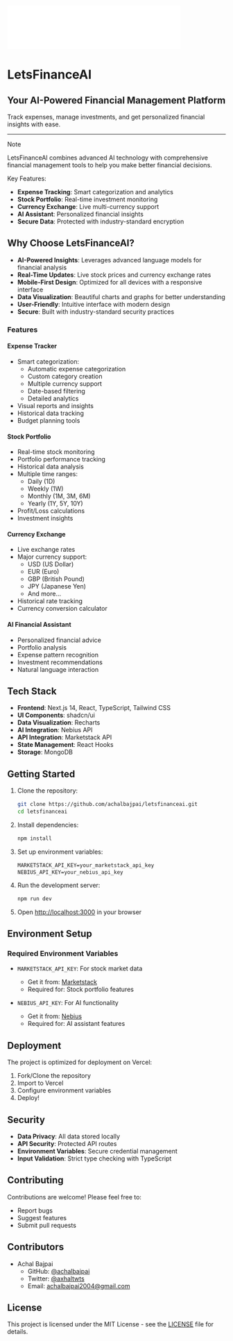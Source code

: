 ![LetsFinanceAI](/public/logo.svg)

# LetsFinanceAI

## Your AI-Powered Financial Management Platform

Track expenses, manage investments, and get personalized financial insights with ease.

---

> [!NOTE]
> LetsFinanceAI combines advanced AI technology with comprehensive financial management tools to help you make better financial decisions.
>
> Key Features:
>
> -  **Expense Tracking**: Smart categorization and analytics
> -  **Stock Portfolio**: Real-time investment monitoring
> -  **Currency Exchange**: Live multi-currency support
> -  **AI Assistant**: Personalized financial insights
> -  **Secure Data**: Protected with industry-standard encryption

## Why Choose LetsFinanceAI?

-  **AI-Powered Insights**: Leverages advanced language models for financial analysis
-  **Real-Time Updates**: Live stock prices and currency exchange rates
-  **Mobile-First Design**: Optimized for all devices with a responsive interface
-  **Data Visualization**: Beautiful charts and graphs for better understanding
-  **User-Friendly**: Intuitive interface with modern design
-  **Secure**: Built with industry-standard security practices

### Features

#### Expense Tracker

-  Smart categorization:
   -  Automatic expense categorization
   -  Custom category creation
   -  Multiple currency support
   -  Date-based filtering
   -  Detailed analytics
-  Visual reports and insights
-  Historical data tracking
-  Budget planning tools

#### Stock Portfolio

-  Real-time stock monitoring
-  Portfolio performance tracking
-  Historical data analysis
-  Multiple time ranges:
   -  Daily (1D)
   -  Weekly (1W)
   -  Monthly (1M, 3M, 6M)
   -  Yearly (1Y, 5Y, 10Y)
-  Profit/Loss calculations
-  Investment insights

#### Currency Exchange

-  Live exchange rates
-  Major currency support:
   -  USD (US Dollar)
   -  EUR (Euro)
   -  GBP (British Pound)
   -  JPY (Japanese Yen)
   -  And more...
-  Historical rate tracking
-  Currency conversion calculator

#### AI Financial Assistant

-  Personalized financial advice
-  Portfolio analysis
-  Expense pattern recognition
-  Investment recommendations
-  Natural language interaction

## Tech Stack

-  **Frontend**: Next.js 14, React, TypeScript, Tailwind CSS
-  **UI Components**: shadcn/ui
-  **Data Visualization**: Recharts
-  **AI Integration**: Nebius API
-  **API Integration**: Marketstack API
-  **State Management**: React Hooks
-  **Storage**: MongoDB

## Getting Started

1. Clone the repository:

   ```bash
   git clone https://github.com/achalbajpai/letsfinanceai.git
   cd letsfinanceai
   ```

2. Install dependencies:

   ```bash
   npm install
   ```

3. Set up environment variables:

   ```env
   MARKETSTACK_API_KEY=your_marketstack_api_key
   NEBIUS_API_KEY=your_nebius_api_key
   ```

4. Run the development server:

   ```bash
   npm run dev
   ```

5. Open [http://localhost:3000](http://localhost:3000) in your browser

## Environment Setup

### Required Environment Variables

-  `MARKETSTACK_API_KEY`: For stock market data

   -  Get it from: [Marketstack](https://marketstack.com)
   -  Required for: Stock portfolio features

-  `NEBIUS_API_KEY`: For AI functionality
   -  Get it from: [Nebius](https://nebius.ai)
   -  Required for: AI assistant features

## Deployment

The project is optimized for deployment on Vercel:

1. Fork/Clone the repository
2. Import to Vercel
3. Configure environment variables
4. Deploy!

## Security

-  **Data Privacy**: All data stored locally
-  **API Security**: Protected API routes
-  **Environment Variables**: Secure credential management
-  **Input Validation**: Strict type checking with TypeScript

## Contributing

Contributions are welcome! Please feel free to:

-  Report bugs
-  Suggest features
-  Submit pull requests

## Contributors

-  Achal Bajpai
   -  GitHub: [@achalbajpai](https://github.com/achalbajpai)
   -  Twitter: [@axhaltwts](https://twitter.com/axhaltwts)
   -  Email: achalbajpai2004@gmail.com

## License

This project is licensed under the MIT License - see the [LICENSE](LICENSE) file for details.
